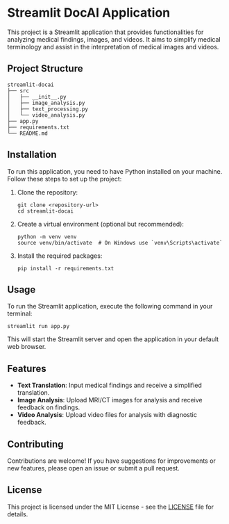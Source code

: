 # Streamlit DocAI Application

This project is a Streamlit application that provides functionalities for analyzing medical findings, images, and videos. It aims to simplify medical terminology and assist in the interpretation of medical images and videos.

## Project Structure

```
streamlit-docai
├── src
│   ├── __init__.py
│   ├── image_analysis.py
│   ├── text_processing.py
│   └── video_analysis.py
├── app.py
├── requirements.txt
└── README.md
```

## Installation

To run this application, you need to have Python installed on your machine. Follow these steps to set up the project:

1. Clone the repository:
   ```
   git clone <repository-url>
   cd streamlit-docai
   ```

2. Create a virtual environment (optional but recommended):
   ```
   python -m venv venv
   source venv/bin/activate  # On Windows use `venv\Scripts\activate`
   ```

3. Install the required packages:
   ```
   pip install -r requirements.txt
   ```

## Usage

To run the Streamlit application, execute the following command in your terminal:

```
streamlit run app.py
```

This will start the Streamlit server and open the application in your default web browser.

## Features

- **Text Translation**: Input medical findings and receive a simplified translation.
- **Image Analysis**: Upload MRI/CT images for analysis and receive feedback on findings.
- **Video Analysis**: Upload video files for analysis with diagnostic feedback.

## Contributing

Contributions are welcome! If you have suggestions for improvements or new features, please open an issue or submit a pull request.

## License

This project is licensed under the MIT License - see the [LICENSE](LICENSE) file for details.